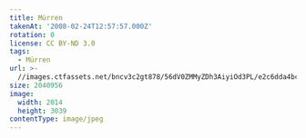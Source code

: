 ```yaml
---
title: Mürren
takenAt: '2008-02-24T12:57:57.000Z'
rotation: 0
license: CC BY-ND 3.0
tags:
  - Mürren
url: >-
  //images.ctfassets.net/bncv3c2gt878/56dV0ZMMyZDh3AiyiOd3PL/e2c6dda4bc7dab299dfba09738cba1c7/mrren_4560349792_o
size: 2040956
image:
  width: 2014
  height: 3039
contentType: image/jpeg
---
```


